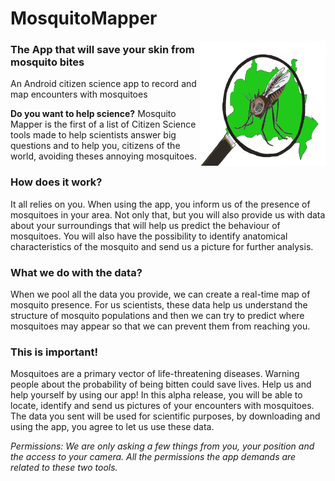 # MosquitoMapper
<img src="/app/src/main/res/drawable/app_logo.png" width="200" height="200" align="right"/>

### The App that will save your skin from mosquito bites

An Android citizen science app to record and map encounters with mosquitoes

**Do you want to help science?**
Mosquito Mapper is the first of a list of Citizen Science tools made to help scientists answer big questions and to help you, citizens of the world, avoiding theses annoying mosquitoes.

### How does it work?

It all relies on you. When using the app, you inform us of the presence of mosquitoes in your area. Not only that, but you will also provide us with data about your surroundings that will help us predict the behaviour of mosquitoes. You will also have the possibility to identify anatomical characteristics of the mosquito and send us a picture for further analysis.

### What we do with the data?

When we pool all the data you provide, we can create a real-time map of mosquito presence. For us scientists, these data help us understand the structure of mosquito populations and then we can try to predict where mosquitoes may appear so that we can prevent them from reaching you.

### This is important!
Mosquitoes are a primary vector of life-threatening diseases. Warning people about the probability of being bitten could save lives. Help us and help yourself by using our app!
In this alpha release, you will be able to locate, identify and send us pictures of your encounters with mosquitoes. The data you sent will be used for scientific purposes, by downloading and using the app, you agree to let us use these data.

*Permissions: We are only asking a few things from you, your position and the access to your camera. All the permissions the app demands are related to these two tools.*
